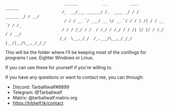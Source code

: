                               ______           __          ____               ______                   
                             /_  __/___ ______/ /_  ____ _/ / /      ______ _/ / __/                   
                              / / / __ `/ ___/ __ \/ __ `/ / / | /| / / __ `/ / /_                     
                             / / / /_/ / /  / /_/ / /_/ / / /| |/ |/ / /_/ / / __/                     
                            /_/  \__,_/_/  /_.___/\__,_/_/_/ |__/|__/\__,_/_/_/                    


This will be the folder where I'll be keeping most of the confings for programs I use.
Eighter Windows or Linux.

If you can use these for yourself if you're willing to.

If you have any questions or want to contact me, you can through:

- Discord: Tarballlwalf#8899
- Telegram: @Tarballwalf
- Matrix: @tarballwalf:matrix.org
- https://trblwlf.tk/contact
